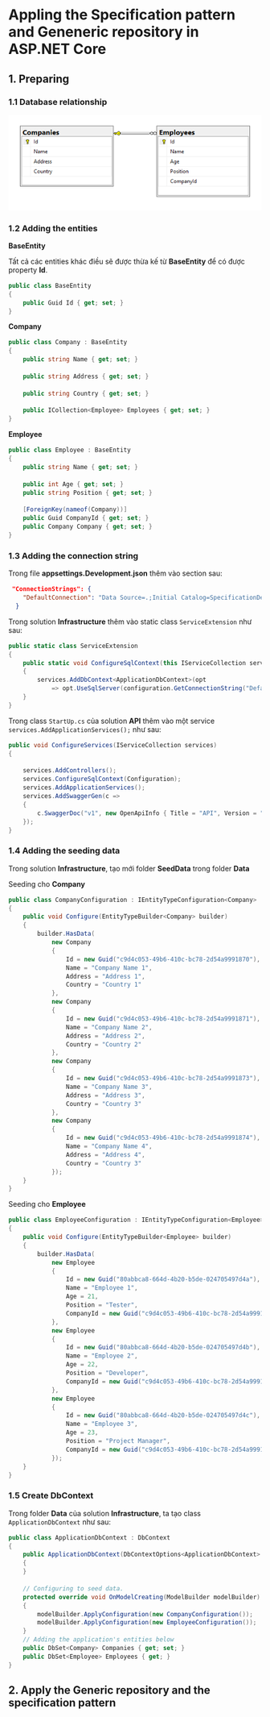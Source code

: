 # Appling the Specification pattern and Geneneric repository in ASP.NET Core

## 1. Preparing

### 1.1 Database relationship

![picture](./images/1.PNG)

### 1.2 Adding the entities

**BaseEntity**

Tất cả các entities khác điều sẽ được thừa kế từ **BaseEntity** để có được property **Id**.

```c#
public class BaseEntity
{
    public Guid Id { get; set; }
}
```

**Company**

```c#
public class Company : BaseEntity
{
    public string Name { get; set; }

    public string Address { get; set; }

    public string Country { get; set; }

    public ICollection<Employee> Employees { get; set; }
}
```

**Employee**

```c#
public class Employee : BaseEntity
{
    public string Name { get; set; }

    public int Age { get; set; }
    public string Position { get; set; }

    [ForeignKey(nameof(Company))]
    public Guid CompanyId { get; set; }
    public Company Company { get; set; }
}
```

### 1.3 Adding the connection string

Trong file **appsettings.Development.json** thêm vào section sau:

```json
 "ConnectionStrings": {
    "DefaultConnection": "Data Source=.;Initial Catalog=SpecificationDemo;Integrated Security=True;MultipleActiveResultSets=True"
  }
```

Trong solution **Infrastructure** thêm vào static class `ServiceExtension` như sau:

```c#
public static class ServiceExtension
{
    public static void ConfigureSqlContext(this IServiceCollection services, IConfiguration configuration)
    {
        services.AddDbContext<ApplicationDbContext>(opt
            => opt.UseSqlServer(configuration.GetConnectionString("DefaultConnection"), b => b.MigrationsAssembly("Infrastructure")));
    }
}
```

Trong class `StartUp.cs` của  solution **API** thêm vào một service `services.AddApplicationServices();` như sau:

```c#
public void ConfigureServices(IServiceCollection services)
{

    services.AddControllers();
    services.ConfigureSqlContext(Configuration);
    services.AddApplicationServices();
    services.AddSwaggerGen(c =>
    {
        c.SwaggerDoc("v1", new OpenApiInfo { Title = "API", Version = "v1" });
    });
}
```

### 1.4 Adding the seeding data

Trong solution **Infrastructure**, tạo mới folder **SeedData** trong folder **Data**

Seeding cho **Company**

```c#
public class CompanyConfiguration : IEntityTypeConfiguration<Company>
{
    public void Configure(EntityTypeBuilder<Company> builder)
    {
        builder.HasData(
            new Company
            {
                Id = new Guid("c9d4c053-49b6-410c-bc78-2d54a9991870"),
                Name = "Company Name 1",
                Address = "Address 1",
                Country = "Country 1"
            },
            new Company
            {
                Id = new Guid("c9d4c053-49b6-410c-bc78-2d54a9991871"),
                Name = "Company Name 2",
                Address = "Address 2",
                Country = "Country 2"
            },
            new Company
            {
                Id = new Guid("c9d4c053-49b6-410c-bc78-2d54a9991873"),
                Name = "Company Name 3",
                Address = "Address 3",
                Country = "Country 3"
            },
            new Company
            {
                Id = new Guid("c9d4c053-49b6-410c-bc78-2d54a9991874"),
                Name = "Company Name 4",
                Address = "Address 4",
                Country = "Country 3"
            });
    }
}
```

Seeding cho **Employee**

```c#
public class EmployeeConfiguration : IEntityTypeConfiguration<Employee>
{
    public void Configure(EntityTypeBuilder<Employee> builder)
    {
        builder.HasData(
            new Employee
            {
                Id = new Guid("80abbca8-664d-4b20-b5de-024705497d4a"),
                Name = "Employee 1",
                Age = 21,
                Position = "Tester",
                CompanyId = new Guid("c9d4c053-49b6-410c-bc78-2d54a9991870")
            },
            new Employee
            {
                Id = new Guid("80abbca8-664d-4b20-b5de-024705497d4b"),
                Name = "Employee 2",
                Age = 22,
                Position = "Developer",
                CompanyId = new Guid("c9d4c053-49b6-410c-bc78-2d54a9991871")
            },
            new Employee
            {
                Id = new Guid("80abbca8-664d-4b20-b5de-024705497d4c"),
                Name = "Employee 3",
                Age = 23,
                Position = "Project Manager",
                CompanyId = new Guid("c9d4c053-49b6-410c-bc78-2d54a9991873")
            });
    }
}
```

### 1.5 Create **DbContext**

Trong folder **Data** của solution **Infrastructure**, ta tạo class `ApplicationDbContext` như sau:

```c#
public class ApplicationDbContext : DbContext
{
    public ApplicationDbContext(DbContextOptions<ApplicationDbContext> options) : base(options)
    {
    }

    // Configuring to seed data.
    protected override void OnModelCreating(ModelBuilder modelBuilder)
    {
        modelBuilder.ApplyConfiguration(new CompanyConfiguration());
        modelBuilder.ApplyConfiguration(new EmployeeConfiguration());
    }
    // Adding the application's entities below
    public DbSet<Company> Companies { get; set; }
    public DbSet<Employee> Employees { get; }
}
```

## 2. Apply the Generic repository and the specification pattern
